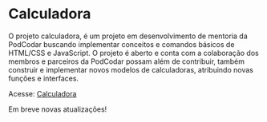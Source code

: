 # Calculadora

O projeto calculadora, é um projeto em desenvolvimento de mentoria da PodCodar buscando implementar conceitos e comandos básicos de HTML/CSS e JavaScript. O projeto é aberto e conta com a colaboração dos membros e parceiros da PodCodar possam além de contribuir, também construir e implementar novos modelos de calculadoras, atribuindo novas funções e interfaces.

Acesse: <a href="https://joel-leal.github.io/calculadora/"> Calculadora </a>

Em breve novas atualizações!
